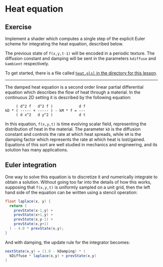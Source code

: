 # Heat equation

## Exercise

Implement a shader which computes a single step of the explicit Euler scheme for integrating the heat equation, described below.

The previous state of `f(x,y,t-1)` will be encoded in a periodic texture. The diffusion constant and damping will be sent in the parameters `kdiffuse` and `kambient` respectively.

To get started, there is a file called <a href="/open/gpgpu-2" target="_blank">`heat.glsl` in the directory for this lesson</a>.

***

The damped heat equation is a second order linear partial differential equation which describes the flow of heat through a material. In the continuous 2D setting it is described by the following equation:

```
     ( d^2 f   d^2 f )            d f
kD * ( ----- + ----- ) - kM * f = ---
     ( d x^2   d y^2 )            d t
```

In this equation, `f(x,y,t)` is time evolving scalar field, representing the distribution of heat in the material. The parameter `kD` is the diffusion constant and controls the rate at which heat spreads, while `kM` is the damping factor which represents the rate at which heat is lost/gained. Equations of this sort are well studied in mechanics and engineering, and its solution has many applications.

## Euler integration

One way to solve this equation is to discretize it and numerically integrate to obtain a solution. Without going too far into the details of how this works, supposing that `f(x,y,t)` is uniformly sampled on a unit grid, then the left hand side of the equation can be written using a stencil operation:

```glsl
float laplace(x, y) {
  return (
    prevState(x-1,y) +
    prevState(x+1,y) +
    prevState(x,y-1) +
    prevState(x,y+1)
  ) - 4.0 * prevState(x,y);
}
```

And with damping, the update rule for the integrator becomes:

```glsl
nextState(x,y) = (1.0 - kDamping) * (
  kDiffuse * laplace(x,y) + prevState(x,y)
)
```
